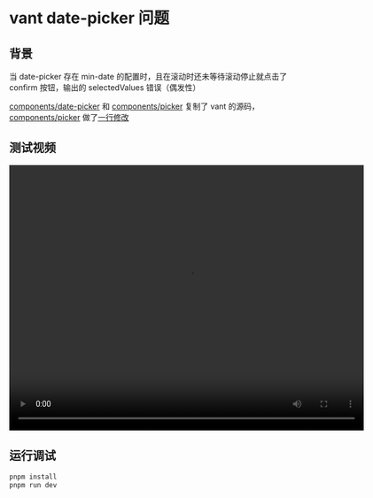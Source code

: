 # vant date-picker 问题

## 背景

当 date-picker 存在 min-date 的配置时，且在滚动时还未等待滚动停止就点击了 confirm 按钮，输出的 selectedValues 错误（偶发性）

[components/date-picker](./src/components/date-picker/DatePicker.tsx) 和 [components/picker](./src/components/picker/Picker.tsx) 复制了 vant 的源码，
[components/picker](./src/components/picker/Picker.tsx) 做了[一行修改](./src/components/picker/Picker.tsx#L190)

## 测试视频

<video width="640" height="480" controls>
  <source src="./public/1.mov" type="video/mp4">
  您的浏览器不支持 HTML5 视频标签。
</video>

## 运行调试

```bash
pnpm install
pnpm run dev
```

